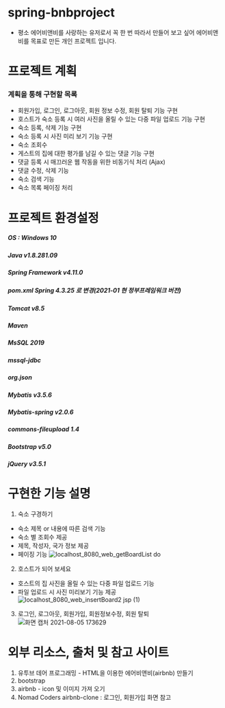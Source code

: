 # spring-bnbproject
+ 평소 에어비앤비를 사랑하는 유저로서 꼭 한 번 따라서 만들어 보고 싶어 에어비앤비를 목표로 만든 개인 프로젝트 입니다.
# 프로젝트 계획
### 계획을 통해 구현할 목록
+ 회원가입, 로그인, 로그아웃, 회원 정보 수정, 회원 탈퇴 기능 구현
+ 호스트가 숙소 등록 시 여러 사진을 올릴 수 있는 다중 파일 업로드 기능 구현
+ 숙소 등록, 삭제 기능 구현
+ 숙소 등록 시 사진 미리 보기 기능 구현
+ 숙소 조회수
+ 게스트의 집에 대한 평가를 남길 수 있는 댓글 기능 구현
+ 댓글 등록 시 매끄러운 웹 작동을 위한 비동기식 처리 (Ajax)
+ 댓글 수정, 삭제 기능
+ 숙소 검색 기능
+ 숙소 목록 페이징 처리
# 프로젝트 환경설정
##### OS : Windows 10
##### Java v1.8.281.09
##### Spring Framework v4.11.0
##### pom.xml Spring 4.3.25 로 변경(2021-01 현 정부프레임워크 버전)
##### Tomcat v8.5
##### Maven
##### MsSQL 2019
##### mssql-jdbc
##### org.json
##### Mybatis v3.5.6
##### Mybatis-spring v2.0.6
##### commons-fileupload 1.4
##### Bootstrap v5.0
##### jQuery v3.5.1
# 구현한 기능 설명
1. 숙소 구경하기
  * 숙소 제목 or 내용에 따른 검색 기능
  * 숙소 별 조회수 제공
  * 제목, 작성자, 국가 정보 제공
  * 페이징 기능
![localhost_8080_web_getBoardList do](https://user-images.githubusercontent.com/86212069/128319662-b75e6970-e2e2-40c6-af03-47c788c29a2c.png)


2. 호스트가 되어 보세요
  * 호스트의 집 사진을 올릴 수 있는 다중 파일 업로드 기능
  * 파일 업로드 시 사진 미리보기 기능 제공
![localhost_8080_web_insertBoard2 jsp (1)](https://user-images.githubusercontent.com/86212069/128320447-bb6a93c6-dddd-464c-b9f4-ce2c88f0d5d7.png)


3. 로그인, 로그아웃, 회원가입, 회원정보수정, 회원 탈퇴
![화면 캡처 2021-08-05 173629](https://user-images.githubusercontent.com/86212069/128320475-251d768e-63d6-4133-961c-84afcf600e72.png)


# 외부 리소스, 출처 및 참고 사이트
1. 유투브 데어 프로그래밍 - HTML을 이용한 에어비앤비(airbnb) 만들기
2. bootstrap
3. airbnb - icon 및 이미지 가져 오기
4. Nomad Coders airbnb-clone : 로그인, 회원가입 화면 참고


